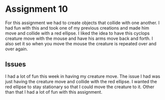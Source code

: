 # Assignment 10
For this assignment we had to create objects that collide with one another. I had fun with this and took one of my previous creations and made him move and collide with a red ellipse. I liked the idea to have this cyclops creature move with the mouse and have his arms move back and forth. I also set it so when you move the mouse the creature is repeated over and over again.

## Issues
I had a lot of fun this week in having my creature move. The issue I had was just having the creature move and collide with the red ellipse. I wanted the red ellipse to stay stationary so that I could move the creature to it. Other than that I had a lot of fun with this assignment. 
